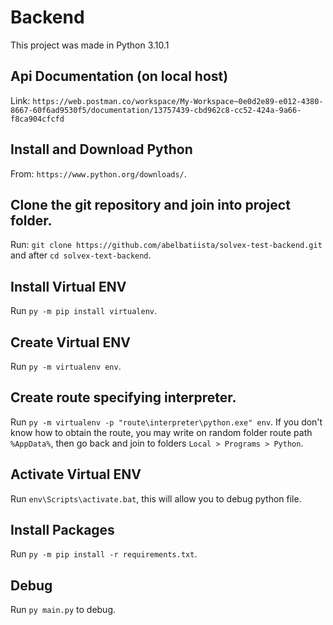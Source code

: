 # Backend

This project was made in Python 3.10.1

## Api Documentation (on local host)

Link: `https://web.postman.co/workspace/My-Workspace~0e0d2e89-e012-4380-8667-60f6ad9530f5/documentation/13757439-cbd962c8-cc52-424a-9a66-f8ca904cfcfd`

## Install and Download Python

From: `https://www.python.org/downloads/`.

## Clone the git repository and join into project folder.

Run: `git clone https://github.com/abelbatiista/solvex-test-backend.git` and after `cd solvex-text-backend`.

## Install Virtual ENV

Run `py -m pip install virtualenv`.

## Create Virtual ENV

Run `py -m virtualenv env`.

## Create route specifying interpreter.

Run `py -m virtualenv -p "route\interpreter\python.exe" env`. If you don't know how to obtain the route, you may write on random folder route path `%AppData%`, then go back and join to folders `Local > Programs > Python`.

## Activate Virtual ENV

Run `env\Scripts\activate.bat`, this will allow you to debug python file.

## Install Packages

Run `py -m pip install -r requirements.txt`.

## Debug

Run `py main.py` to debug.

